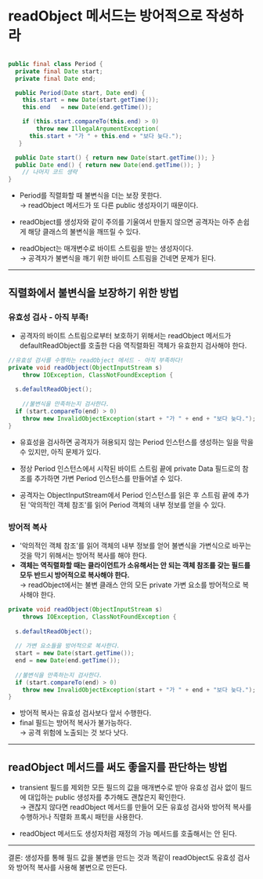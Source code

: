 # readObject 메서드는 방어적으로 작성하라

```java

public final class Period {
  private final Date start;
  private final Date end;

  public Period(Date start, Date end) {
    this.start = new Date(start.getTime());
    this.end   = new Date(end.getTime());

    if (this.start.compareTo(this.end) > 0)
        throw new IllegalArgumentException(
      this.start + "가 " + this.end + "보다 늦다.");
   }

  public Date start() { return new Date(start.getTime()); }
  public Date end() { return new Date(end.getTime()); }
    // 나머지 코드 생략
}

```

- Period를 직렬화할 때 불변식을 더는 보장 못한다.<br>
&rarr; readObject 메서드가 또 다른 public 생성자이기 때문이다.

- readObject를 생성자와 같이 주의를 기울여서 만들지 않으면 공격자는 아주 손쉽게 해당 클래스의 불변식을 깨뜨릴 수 있다.

- readObject는 매개변수로 바이트 스트림을 받는 생성자이다.<br>
&rarr; 공격자가 불변식을 깨기 위한 바이트 스트림을 건네면 문제가 된다.

---

## 직렬화에서 불변식을 보장하기 위한 방법

### 유효성 검사 - 아직 부족!

- 공격자의 바이트 스트림으로부터 보호하기 위해서는 readObject 메서드가 defaultReadObject를 호출한 다음 역직렬화된 객체가 유효한지 검사해야 한다.

```java
//유효성 검사를 수행하는 readObject 메서드 - 아직 부족하다!
private void readObject(ObjectInputStream s) 
    throw IOException, ClassNotFoundException {
        
  s.defaultReadObject();
    
    //불변식을 만족하는지 검사한다.
  if (start.compareTo(end) > 0)
    throw new InvalidObjectException(start + "가 " + end + "보다 늦다.");
}
```

- 유효성을 검사하면 공격자가 혀용되지 않는 Period 인스턴스를 생성하는 일을 막을 수 있지만, 아직 문제가 있다.

- 정상 Period 인스턴스에서 시작된 바이트 스트림 끝에 private Data 필드로의 참조를 추가하면 가변 Period 인스턴스를 만들어낼 수 있다.

- 공격자는 ObjectInputStream에서 Period 인스턴스를 읽은 후 스트림 끝에 추가된 '악의적인 객체 참조'를 읽어 Period 객체의 내부 정보를 얻을 수 있다.


### 방어적 복사

- '악의적인 객체 참조'를 읽어 객체의 내부 정보를 얻어 불변식을 가변식으로 바꾸는 것을 막기 위해서는 방어적 복사를 해야 한다.
- **객체는 역직렬화할 때는 클라이언트가 소유해서는 안 되는 객체 참조를 갖는 필드를 모두 반드시 방어적으로 복사해야 한다.**<br>
&rarr; readObject에서는 불변 클래스 안의 모든 private 가변 요소를 방어적으로 복사해야 한다.

```java
private void readObject(ObjectInputStream s) 
    throws IOException, ClassNotFoundException {
	
  s.defaultReadObject();
    
  // 가변 요소들을 방어적으로 복사한다.
  start = new Date(start.getTime());
  end = new Date(end.getTime());
    
  //불변식을 만족하는지 검사한다.
  if (start.compareTo(end) > 0)
    throw new InvalidObjectException(start + "가 " + end + "보다 늦다.");
}

```

- 방어적 복사는 유효성 검사보다 앞서 수행한다.
- final 필드는 방어적 복사가 불가능하다.<br>
&rarr; 공격 위험에 노출되는 것 보다 낫다.

---
## readObject 메서드를 써도 좋을지를 판단하는 방법

- transient 필드를 제외한 모든 필드의 값을 매개변수로 받아 유효성 검사 없이 필드에 대입하는 public 생성자를 추가해도 괜찮은지 확인한다.<br>
&rarr; 괜찮지 않다면 readObject 메서드를 만들어 모든 유효성 검사와 방어적 복사를 수행하거나 직렬화 프록시 패턴을 사용한다.

- readObject 메서드도 생성자처럼 재정의 가능 메서드를 호출해서는 안 된다.

---
결론: 생성자를 통해 필드 값을 불변을 만드는 것과 똑같이 readObject도 유효성 검사와 방어적 복사를 사용해 불변으로 만든다.
